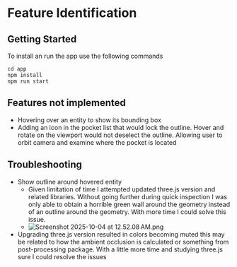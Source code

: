 # Feature Identification

## Getting Started
To install an run the app use the following commands

```
cd app
npm install
npm run start
```

## Features not implemented
- Hovering over an entity to show its bounding box
- Adding an icon in the pocket list that would lock the outline. Hover and rotate on the viewport would not deselect the outline. Allowing user to orbit camera and examine where the pocket is located

## Troubleshooting
- Show outline around hovered entity
    - Given limitation of time I attempted updated three.js version and related libraries.
      Without going further during quick inspection I was only able to obtain a horrible green
      wall around the geometry instead of an outline around the geometry. With more time I could solve this issue.
    - ![Screenshot 2025-10-04 at 12.52.08 AM.png](img/Screenshot%202025-10-04%20at%2012.52.08%E2%80%AFAM.png)
- Upgrading three.js version resulted in colors becoming muted this may be related to how the ambient occlusion is calculated or something from post-processing package. With a little more time and studying three.js sure I could resolve the issues